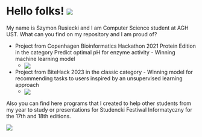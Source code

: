 # Hello folks! ![](https://komarev.com/ghpvc/?username=Rusiek)
My name is Szymon Rusiecki and I am Computer Science student at AGH UST. What can you find on my repository and I am proud of?
- Project from Copenhagen Bioinformatics Hackathon 2021 Protein Edition in the category Predict optimal pH for enzyme activity - Winning machine learning model
  - <a href="https://github.com/Rusiek/optimal-ph"> <img align="center" src="https://github-readme-stats-rusiek.vercel.app/api/pin/?username=Rusiek&&theme=react&repo=optimal-ph" /> </a>
- Project from BiteHack 2023 in the classic category - Winning model for recommending tasks to users inspired by an unsupervised learning approach
  - <a href="https://github.com/Rusiek/BITE_HACK"> <img align="center" src="https://github-readme-stats-rusiek.vercel.app/api/pin/?username=Rusiek&theme=react&repo=BITE_HACK" /> </a>

Also you can find here programs that I created to help other students from my year to study or presentations for Studencki Festiwal Informatyczny for the 17th and 18th editions.

<a href=""> <img align="center" src="https://github-readme-stats-rusiek.vercel.app/api/top-langs/?username=Rusiek&theme=react&layout=compact&langs_count=8&hide=jupyter%20notebook" /> </a>

